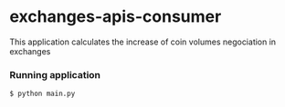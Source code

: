 # exchanges-apis-consumer  
This application calculates the increase of coin volumes negociation in exchanges  

### Running application  

```sh
$ python main.py
```
